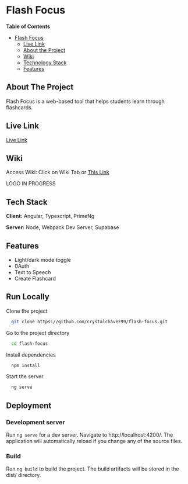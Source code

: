 
# Flash Focus

**Table of Contents**
- [Flash Focus](#flash-focus)
  - [Live Link](#live-link)
  - [About the Project](#about-the-project)
  - [Wiki](#wiki)
  - [Technology Stack](#tech-stack)
  - [Features](#features)
 
  
## About The Project
Flash Focus is a web-based tool  that helps students learn through flashcards.

## Live Link
[Live Link](https://flash-focus-72f41.firebaseapp.com/)

## Wiki
Access Wiki: Click on Wiki Tab or [This Link](https://github.com/crystalchavez99/flash-focus/wiki)

LOGO IN PROGRESS

## Tech Stack

**Client:** Angular, Typescript, PrimeNg

**Server:** Node, Webpack Dev Server, Supabase


## Features

- Light/dark mode toggle
- 0Auth
- Text to Speech
- Create Flashcard


## Run Locally

Clone the project

```bash
  git clone https://github.com/crystalchavez99/flash-focus.git
```

Go to the project directory

```bash
  cd flash-focus
```

Install dependencies

```bash
  npm install
```

Start the server

```bash
  ng serve
```


## Deployment

### Development server
Run `ng serve` for a dev server. Navigate to http://localhost:4200/. The application will automatically reload if you change any of the source files.

### Build
Run `ng build` to build the project. The build artifacts will be stored in the dist/ directory.
